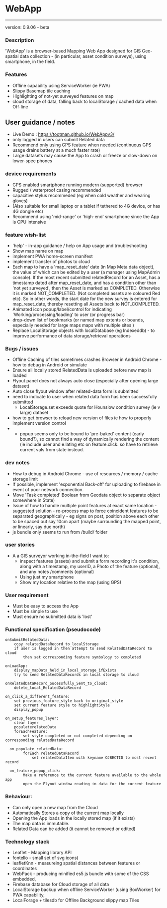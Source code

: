 # WebApp

---

version: 0.9.06 - beta

### Description

'WebApp' is a browser-based Mapping Web App designed for GIS Geo-spatial data collection - (in particular, asset condition surveys), using smartphone, in the field.

### Features

- Offline capability using ServiceWorker (ie PWA)
- Slippy Basemap tile caching
- Highlighting of not-yet surveyed features on map
- cloud storage of data, falling back to localStorage / cached data when Off-line

## User guidance / notes

- Live Demo : <https://tootman.github.io/WebAppv3/>
- only logged in users can submit Related data
- Recommend only using GPS feature when needed (continuous GPS usage drains battery at a much faster rate)
- Large datasets may cause the App to crash or freeze or slow-down on lower-spec phones

### device requirements

- GPS enabled smartphone running modern (supported) browser
- Rugged / waterproof casing recommended
- capacitive stylus recommeded (eg when cold weather and wearing gloves)
- (Also suitable for small laptop or a tablet if tethered to 4G device, or has 4G dongle etc)
- Recommend using 'mid-range' or 'high-end' smartphone since the App is CPU intensive

### feature wish-list

- 'help' - in-app guidance / help on App usage and troubleshooting
- Show map name on map
- implement PWA home-screen manifest
- implement transfer of photos to cloud
- Each map to have a 'map_reset_date' date (in Map Meta data object), the value of which can be edited by a user (a manager using MapAdmin console). If the most recent submitted relatedRecord for an Asset, has a timestamp dated after map_reset_date, and has a condition other than 'not yet surveyed', then the Asset is marked as COMPLETED. Otherwise it is marked NOT_COMPLETED. (Not completed assets are coloured Red etc). So in other words, the start date for the new survey is entered for map_reset_date, thereby resetting all Assets back to NOT_COMPLETED.
- Animated icon popup/label/control for indicating 'Working/processing/loading' to user (or progress bar)
- drop-down list of bookmarks (or named map extents or bounds, especially needed for large maps maps with multiple sites )
- Replace LocalStorage objects with localDatabase (eg Indexeddb) - to improve performance of data storage/retrieval operations

### Bugs / issues

- Offline Caching of tiles sometimes crashes Browser in Android Chrome - how to debug in Android or simulate
- Ensure all locally stored RelatedData is uploaded before new map is loaded
- Flyout panel does not always auto close (especially after opening large dataset)
- Auto close flyout window after related-data form is submitted
- need to indicate to user when related data form has been successfully submitted
  - LocalStorage.set exceeds quote for Hounslow condition survey (ie v large) dataset
- how to get browser to reload new version of files ie how to properly implement version control
- - popup seems only to be bound to 'pre-baked' content (early bound?), so cannot find a way of dynamically rendering the content (ie include user and e.latlng etc on feature.click. so have to retrieve current vals from state instead.

### dev notes

- How to debug in Android Chrome - use of resources / memory / cache storage limit
- If possible, implement 'exponential Back-off' for uploading to firebase in event of poor network connection.
- Move 'Task completed' Boolean from Geodata object to separate object somewhere in State)
- Issue of how to handle multiple point features at exact same location - suggested solution - re-process map to force coincident features to be separated geographically - eg signs on post, position above each other to be spaced out say 10cm apart (maybe surrounding the mapped point, or linearly, say due north)
- js bundle only seems to run from /build/ folder

### user stories

- A a GIS surveyor working in-the-field I want to:
  - inspect features (assets) and submit a form recording it's condition, along with a timestamp, my userID, a Photo of the feature (optional), and any notes /comments (optional)
  - Using just my smartphone
  - Show my location relative to the map (using GPS)

### User requirement

- Must be easy to access the App
- Must be simple to use
- Must ensure no submitted data is 'lost'

### Functional specification (pseudocode)

    onSubmitRelatedData:
        copy_relatedDataRecord_to_localStorage
        if user is logged in then attempt to send RelatedDataRecord to cloud
            then set corresponding feature symbology to completed

    onLoadApp:
        display_mapData_held_in_local_storage_ifExists
        try to send RelatedDataRecords in local storage to cloud

    onRelatedDataRecord_Sucessfully_Sent_to_cloud:
        delete_local_RelatedDataRecord

    on_click_a_different_feature:
        set previous_feature_style back to original_style
        set current feature style to highlightStyle
        display_popup

    on_setup_features_layer:
        clear layer
        populaterelatedData
        forEachFeature:
            set style completed or not completed depending on corresponding relatedDataRecord

      on_populate_relatedData:
            forEach relatedDataRecord
                set relatedDataItem with keyname OJBECTID to most recent record

      on_feature_popup_click:
            Make a reference to the current feature available to the whole app
            open the Flyout window reading in data for the current feature

### Behaviour:

- Can only open a new map from the Cloud
- Automatically Stores a copy of the current map locally
- Opening the App loads in the locally stored map (if it exists)
- The map data is immutable.
- Related Data can be added (it cannot be removed or edited)

### Technology stack

- Leaflet - Mapping library API
- fontello - small set of svg icons)
- leafletKnn - measureing spatial distances between features or coordinates
- WebPack - producing minified es5 js bundle with some of the CSS embedded,
- Firebase database for Cloud storage of all data
- LocalStorage backup when offline ServiceWorker (using BoxWorker) for PWA capability,
- LocalForage + tilesdb for Offline Background slippy map Tiles

